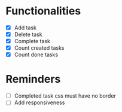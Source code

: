 # Functionalities

  - [x] Add task
  - [x] Delete task
  - [x] Complete task
  - [x] Count created tasks
  - [x] Count done tasks

# Reminders

- [ ] Completed task css must have no border
- [ ] Add responsiveness